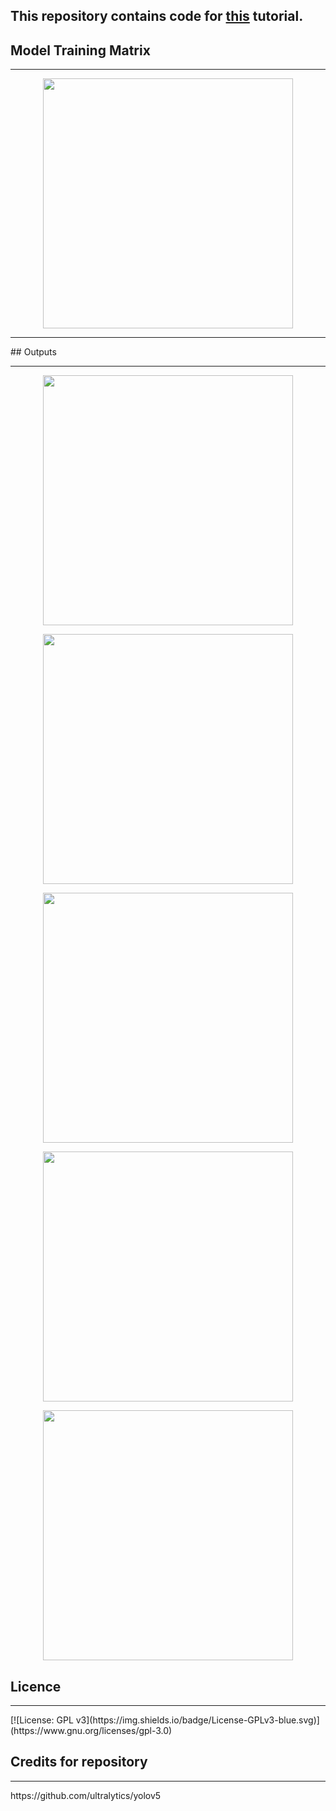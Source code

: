 ## This repository contains code for <a href="https://medium.com/@mihir_rajput/yolo-v5-is-here-custom-object-detection-tutorial-with-yolo-v5-12666ee1774e">this</a> tutorial.

## Model Training Matrix
<hr>
<p align="center">
  <img width="400" height="400" src="https://github.com/mihir135/yolov5/blob/master/weights_elephant/results.png">
</p>
<hr>
## Outputs
<hr>
<p align="center">
  <img width="400" height="400" src="https://github.com/mihir135/yolov5/blob/master/output_elephant_img/0a11b471d2785a76.jpg">
</p>
<p align="center">
  <img width="400" height="400" src="https://github.com/mihir135/yolov5/blob/master/output_elephant_img/0a16b5b8dc4a94f4.jpg">
</p>
<p align="center">
  <img width="400" height="400" src="https://github.com/mihir135/yolov5/blob/master/output_elephant_img/1133cbcf7bb47f17.jpg">
</p>
<p align="center">
  <img width="400" height="400" src="https://github.com/mihir135/yolov5/blob/master/output_elephant_img/3247c6920a402476.jpg">
</p>
<p align="center">
  <img width="400" height="400" src="https://github.com/mihir135/yolov5/blob/master/output_elephant_img/b2f6dade310a08ca.jpg">
</p>

## Licence
<hr>
[![License: GPL v3](https://img.shields.io/badge/License-GPLv3-blue.svg)](https://www.gnu.org/licenses/gpl-3.0)

## Credits for repository
<hr>
https://github.com/ultralytics/yolov5
